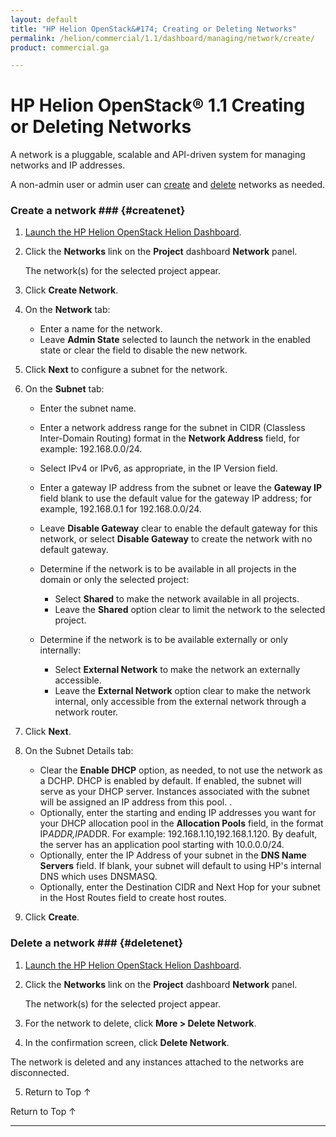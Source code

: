 ```yaml
---
layout: default
title: "HP Helion OpenStack&#174; Creating or Deleting Networks"
permalink: /helion/commercial/1.1/dashboard/managing/network/create/
product: commercial.ga

---
```

<!--UNDER REVISION-->

<script>

function PageRefresh {
onLoad="window.refresh"
}

PageRefresh();

</script>

<!--
<p style="font-size: small;"> <a href="/helion/commercial/1.1/ga1/install/">&#9664; PREV</a> | <a href="/helion/commercial/1.1/ga1/install-overview/">&#9650; UP</a> | <a href="/helion/commercial/1.1/ga1/">NEXT &#9654;</a> 
-->

# HP Helion OpenStack&#174; 1.1 Creating or Deleting Networks

A network is a pluggable, scalable and API-driven system for managing networks and IP addresses.

A non-admin user or admin user can <a href="#createnet">create</a> and <a href="#deletenet">delete</a> networks as needed. 

### Create a network ### {#createnet}

1. [Launch the HP Helion OpenStack Helion Dashboard](/helion/openstack/1.1/dashboard/login/).

2. Click the **Networks** link on the **Project** dashboard **Network** panel.

	The network(s) for the selected project appear. 

3. Click **Create Network**.

4. On the **Network** tab:

	* Enter a name for the network.</li>
	* Leave **Admin State** selected to launch the network in the enabled state or clear the field to disable the new network.</li>

5. Click **Next** to configure a subnet for the network.

6. On the **Subnet** tab:

	* Enter the subnet name.</li>
	* Enter a network address range for the subnet in CIDR (Classless Inter-Domain Routing) format in the **Network Address** field, for example: 192.168.0.0/24.</li>
	* Select IPv4 or IPv6, as appropriate, in the IP Version field.</li>
	* Enter a gateway IP address from the subnet or leave the **Gateway IP** field blank to use the default value for the gateway IP address; for example, 192.168.0.1 for 192.168.0.0/24.</li>
	* Leave **Disable Gateway** clear to enable the default gateway for this network, or select **Disable Gateway** to create the network with no default gateway.</li>
	* Determine if the network is to be available in all projects in the domain or only the selected project: 

		* Select **Shared** to make the network available in all projects.</li>
		* Leave the **Shared** option clear to limit the network to the selected project. </li>
	* Determine if the network is to be available externally or only internally: 

		* Select **External Network** to make the network an externally accessible.</li>
		* Leave the **External Network** option clear to make the network internal, only accessible from the external network through a network router. </li>

7. Click **Next**.

8. On the Subnet Details tab:

	* Clear the **Enable DHCP** option, as needed, to not use the network as a DCHP. DHCP is enabled by default. If enabled, the subnet will serve as your DHCP server. Instances associated with the subnet will be assigned an IP address from this pool. .</li>
	* Optionally, enter the starting and ending IP addresses you want for your DHCP allocation pool in the **Allocation Pools** field, in the format IP*ADDR,IP*ADDR. For example: 192.168.1.10,192.168.1.120. By deafult, the server has an application pool starting with 10.0.0.0/24.	</li>
	* Optionally, enter the IP Address of your subnet in the **DNS Name Servers** field. If blank, your subnet will default to using HP's internal DNS which uses DNSMASQ.</li>
	* Optionally, enter the Destination CIDR and Next Hop for your subnet in the Host Routes field to create host routes.</li>

9. Click **Create**.  

### Delete a network ### {#deletenet}

1. [Launch the HP Helion OpenStack Helion Dashboard](/helion/openstack/1.1/dashboard/login/).

2. Click the **Networks** link on the **Project** dashboard **Network** panel.

	The network(s) for the selected project appear. 

3. For the network to delete, click **More &gt; Delete Network**.

4. In the confirmation screen, click **Delete Network**. 
<p>The network is deleted and any instances attached to the networks are disconnected.

5. <a href="#top" style="padding:14px 0px 14px 0px; text-decoration: none;"> Return to Top &#8593; </a>

<a href="#top" style="padding:14px 0px 14px 0px; text-decoration: none;"> Return to Top &#8593; </a>


----
